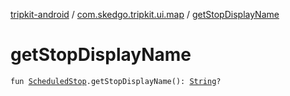 [tripkit-android](../index.md) / [com.skedgo.tripkit.ui.map](index.md) / [getStopDisplayName](./get-stop-display-name.md)

# getStopDisplayName

`fun `[`ScheduledStop`](../com.skedgo.tripkit.common.model/-scheduled-stop/index.md)`.getStopDisplayName(): `[`String`](https://kotlinlang.org/api/latest/jvm/stdlib/kotlin/-string/index.html)`?`